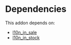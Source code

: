 # Dependencies

This addon depends on:

- [l10n_in_sale](../../odoo-bringout-oca-ocb-l10n_in_sale)
- [l10n_in_stock](../../odoo-bringout-oca-ocb-l10n_in_stock)

